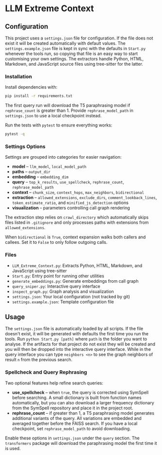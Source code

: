# LLM Extreme Context

## Configuration

This project uses a `settings.json` file for configuration.
If the file does not exist it will be created automatically with default values.
The `settings.example.json` file is kept in sync with the defaults in `Start.py`
whenever the tools run, so copying that file is an easy way to start customising
your own settings. The extractors handle Python, HTML, Markdown, and JavaScript
source files using tree-sitter for the latter.

### Installation

Install dependencies with:

```bash
pip install -r requirements.txt
```

The first query run will download the T5 paraphrasing model if
`rephrase_count` is greater than 1. Provide `rephrase_model_path`
in `settings.json` to use a local checkpoint instead.

Run the tests with `pytest` to ensure everything works:

```bash
pytest -q
```

### Settings Options

Settings are grouped into categories for easier navigation:

- **model** – `llm_model`, `local_model_path`
- **paths** – `output_dir`
- **embedding** – `embedding_dim`
- **query** – `top_k_results`, `use_spellcheck`, `rephrase_count`,
  `rephrase_model_path`
- **context** – `chunk_size`, `context_hops`, `max_neighbors`, `bidirectional`
- **extraction** – `allowed_extensions`, `exclude_dirs`, `comment_lookback_lines`,
  `token_estimate_ratio`, and `minified_js_detection` options
- **visualization** – parameters controlling call graph rendering

The extraction step relies on `crawl_directory` which automatically skips files
listed in `.gitignore` and only processes paths with extensions from
`allowed_extensions`.

When `bidirectional` is `True`, context expansion walks both callers and
callees. Set it to `False` to only follow outgoing calls.

### Files

 - `LLM_Extreme_Context.py`: Extracts Python, HTML, Markdown, and JavaScript using tree-sitter
- `Start.py`: Entry point for running other utilities
- `generate_embeddings.py`: Generate embeddings from call graph
- `query_sniper.py`: Interactive query interface
- `inspect_graph.py`: Graph analysis and visualization
- `settings.json`: Your local configuration (not tracked by git)
- `settings.example.json`: Template configuration file

## Usage

The `settings.json` file is automatically loaded by all scripts. If the file doesn't exist, it will be generated with defaults the first time you run the tools.
Run `python Start.py [path]` where `path` is the folder you want to analyse. If the artifacts for that project do not exist they will be created and you will then be dropped into the interactive query interface.
While in the query interface you can type `neighbors <n>` to see the graph neighbors of result `n` from the previous search.

### Spellcheck and Query Rephrasing

Two optional features help refine search queries:

- **use_spellcheck** – when `true`, the query is corrected using SymSpell before searching.
  A small dictionary is built from function names automatically, but you can also
  download a larger frequency dictionary from the SymSpell repository and place it
  in the project root.
- **rephrase_count** – if greater than 1, a T5 paraphrasing model generates additional
  variants of the query. All variations are embedded and averaged together before
  the FAISS search.
  If you have a local checkpoint, set `rephrase_model_path` to avoid downloading.

Enable these options in `settings.json` under the `query` section. The `transformers`
package will download the paraphrasing model the first time it is used.
